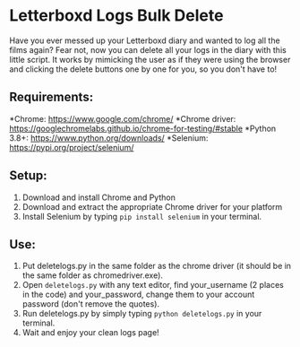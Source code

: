 # Letterboxd Logs Bulk Delete

Have you ever messed up your Letterboxd diary and wanted to log all the films again? Fear not, now you can delete all your logs in the diary with this little script.
It works by mimicking the user as if they were using the browser and clicking the delete buttons one by one for you, so you don't have to!

## Requirements:

*Chrome: https://www.google.com/chrome/
*Chrome driver: https://googlechromelabs.github.io/chrome-for-testing/#stable
*Python 3.8+: https://www.python.org/downloads/
*Selenium: https://pypi.org/project/selenium/

## Setup:

1. Download and install Chrome and Python
2. Download and extract the appropriate Chrome driver for your platform
3. Install Selenium by typing `pip install selenium` in your terminal.

## Use:

1. Put deletelogs.py in the same folder as the chrome driver (it should be in the same folder as chromedriver.exe).
2. Open `deletelogs.py` with any text editor, find your_username (2 places in the code) and your_password, change them to your account password (don't remove the quotes).
3. Run deletelogs.py by simply typing `python deletelogs.py` in your terminal.
4. Wait and enjoy your clean logs page!
